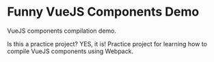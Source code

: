 # Funny VueJS Components Demo

VueJS components compilation demo.

Is this a practice project? YES, it is! Practice project for learning how to compile VueJS components using Webpack.